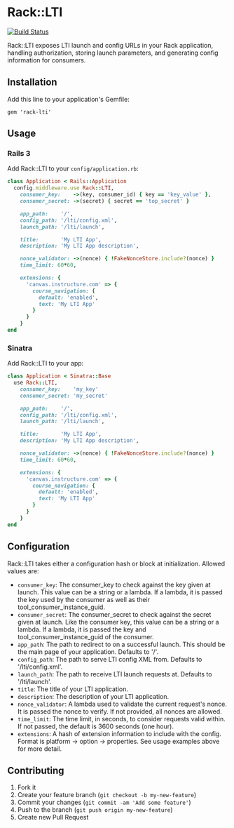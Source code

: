 # Rack::LTI

[![Build Status](https://travis-ci.org/zachpendleton/rack-lti.png)](https://travis-ci.org/zachpendleton/rack-lti)

Rack::LTI exposes LTI launch and config URLs in your Rack application, handling
authorization, storing launch parameters, and generating config information for
consumers.

## Installation

Add this line to your application's Gemfile:

    gem 'rack-lti'

## Usage

### Rails 3

Add Rack::LTI to your `config/application.rb`:

```ruby
class Application < Rails::Application
  config.middleware.use Rack::LTI,
    consumer_key:    ->(key, consumer_id) { key == 'key_value' },
    consumer_secret: ->(secret) { secret == 'top_secret' }

    app_path:    '/',
    config_path: '/lti/config.xml',
    launch_path: '/lti/launch',

    title:       'My LTI App',
    description: 'My LTI App description',

    nonce_validator: ->(nonce) { !FakeNonceStore.include?(nonce) }
    time_limit: 60*60,

    extensions: {
      'canvas.instructure.com' => {
        course_navigation: {
          default: 'enabled',
          text: 'My LTI App'
        }
      }
    }
end
```

### Sinatra

Add Rack::LTI to your app:

```ruby
class Application < Sinatra::Base
  use Rack::LTI,
    consumer_key:    'my_key'
    consumer_secret: 'my_secret'

    app_path:    '/',
    config_path: '/lti/config.xml',
    launch_path: '/lti/launch',

    title:       'My LTI App',
    description: 'My LTI App description',

    nonce_validator: ->(nonce) { !FakeNonceStore.include?(nonce) }
    time_limit: 60*60,

    extensions: {
      'canvas.instructure.com' => {
        course_navigation: {
          default: 'enabled',
          text: 'My LTI App'
        }
      }
    }
end
```

## Configuration

Rack::LTI takes either a configuration hash or block at initialization. Allowed
values are:

  * `consumer_key`: The consumer_key to check against the key given at launch.
    This value can be a string or a lambda. If a lambda, it is passed the key
    used by the consumer as well as their tool_consumer_instance_guid.
  * `consumer_secret`: The consumer_secret to check against the secret given at
    launch. Like the consumer key, this value can be a string or a lambda. If a
    lambda, it is passed the key and tool_consumer_instance_guid of the
    consumer.
  * `app_path`: The path to redirect to on a successful launch. This should be
    the main page of your application. Defaults to '/'.
  * `config_path`: The path to serve LTI config XML from. Defaults to
    '/lti/config.xml'.
  * `launch_path`: The path to receive LTI launch requests at. Defaults to
    '/lti/launch'.
  * `title`: The title of your LTI application.
  * `description`: The description of your LTI application.
  * `nonce_validator`: A lambda used to validate the current request's nonce.
    It is passed the nonce to verify. If not provided, all nonces are allowed.
  * `time_limit`: The time limit, in seconds, to consider requests valid within.
    If not passed, the default is 3600 seconds (one hour).
  * `extensions`: A hash of extension information to include with the config.
    Format is platform -> option -> properties. See usage examples above for
    more detail.

## Contributing

1. Fork it
2. Create your feature branch (`git checkout -b my-new-feature`)
3. Commit your changes (`git commit -am 'Add some feature'`)
4. Push to the branch (`git push origin my-new-feature`)
5. Create new Pull Request

